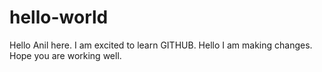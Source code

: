 # hello-world
Hello Anil here.  I am excited to learn GITHUB.
Hello I am making changes.  
Hope you are working well.
